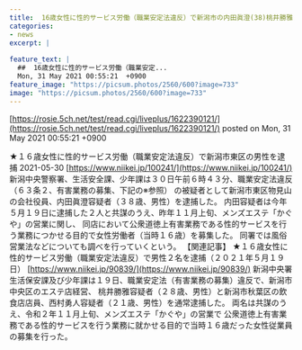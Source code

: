 ```yaml
---
title:  16歳女性に性的サービス労働（職業安定法違反）で新潟市の内田眞澄(38)桃井勝雅(28)西村勇人(21)を逮捕 
categories:
- news
excerpt: |
  
feature_text: |
  ##  16歳女性に性的サービス労働（職業安定...
  Mon, 31 May 2021 00:55:21  +0900
feature_image: "https://picsum.photos/2560/600?image=733"
image: "https://picsum.photos/2560/600?image=733"
---
```


[https://rosie.5ch.net/test/read.cgi/liveplus/1622390121/](https://rosie.5ch.net/test/read.cgi/liveplus/1622390121/)
posted on Mon, 31 May 2021 00:55:21  +0900

<!--more-->

★１６歳女性に性的サービス労働（職業安定法違反）で新潟市東区の男性を逮捕 2021-05-30 [https://www.niikei.jp/100241/](https://www.niikei.jp/100241/) 新潟中央警察署、生活安全課、少年課は３０日午前６時４３分、職業安定法違反（６３条２、有害業務の募集、下記の※参照） の被疑者として新潟市東区物見山の会社役員、内田眞澄容疑者（３８歳、男性）を逮捕した。 内田容疑者は今年５月１９日に逮捕した２人と共謀のうえ、昨年１１月上旬、メンズエステ「かぐや」の営業に関し、 同店において公衆道徳上有害業務である性的サービスを行う業務につかせる目的で女性労働者（当時１６歳）を募集した。 同署では風俗営業法などについても調べを行っていくという。 【関連記事】 ★１６歳女性に性的サービス労働（職業安定法違反）で男性２名を逮捕（２０２１年５月１９日） [https://www.niikei.jp/90839/](https://www.niikei.jp/90839/) 新潟中央署生活保安課及び少年課は１９日、職業安定法（有害業務の募集）違反で、新潟市中央区のエステ店経営、 桃井勝雅容疑者（２８歳、男性）と新潟市秋葉区の飲食店店員、西村勇人容疑者（２１歳、男性）を通常逮捕した。 両名は共謀のうえ、令和２年１１月上旬、メンズエステ「かぐや」の営業で 公衆道徳上有害業務である性的サービスを行う業務に就かせる目的で当時１６歳だった女性従業員の募集を行った。
